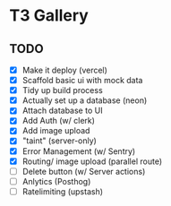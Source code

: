 # T3 Gallery

## TODO

- [x] Make it deploy (vercel)
- [x] Scaffold basic ui with mock data
- [x] Tidy up build process
- [x] Actually set up a database (neon)
- [x] Attach database to UI
- [x] Add Auth (w/ clerk)
- [x] Add image upload
- [x] "taint" (server-only)
- [x] Error Management (w/ Sentry)
- [x] Routing/ image upload (parallel route)
- [ ] Delete button (w/ Server actions)
- [ ] Anlytics (Posthog)
- [ ] Ratelimiting (upstash)
